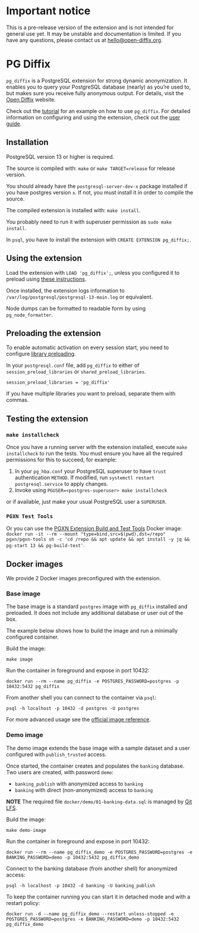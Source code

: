# Important notice

This is a pre-release version of the extension and is not intended for general use yet.
It may be unstable and documentation is limited.
If you have any questions, please contact us at [hello@open-diffix.org](mailto:hello@open-diffix.org).

# PG Diffix

`pg_diffix` is a PostgreSQL extension for strong dynamic anonymization. It enables you to query your PostgreSQL
database (nearly) as you’re used to, but makes sure you receive fully anonymous output.
For details, visit the [Open Diffix](https://www.open-diffix.org/) website.

Check out the [tutorial](docs/tutorial.md) for an example on how to use `pg_diffix`.
For detailed information on configuring and using the extension, check out the [user guide](docs/user_guide.md).

## Installation

PostgreSQL version 13 or higher is required.

The source is compiled with: `make` or `make TARGET=release` for release version.

You should already have the `postgresql-server-dev-x` package installed if you have postgres version `x`.
If not, you must install it in order to compile the source.

The compiled extension is installed with: `make install`.

You probably need to run it with superuser permission as `sudo make install`.

In `psql`, you have to install the extension with `CREATE EXTENSION pg_diffix;`.

## Using the extension

Load the extension with `LOAD 'pg_diffix';`, unless you configured it to preload using [these instructions](#preloading-the-extension).

Once installed, the extension logs information to `/var/log/postgresql/postgresql-13-main.log` or equivalent.

Node dumps can be formatted to readable form by using `pg_node_formatter`.

## Preloading the extension

To enable automatic activation on every session start, you need to configure
[library preloading](https://www.postgresql.org/docs/13/runtime-config-client.html#RUNTIME-CONFIG-CLIENT-PRELOAD).

In your `postgresql.conf` file, add `pg_diffix` to either of `session_preload_libraries` or `shared_preload_libraries`.

`session_preload_libraries = 'pg_diffix'`

If you have multiple libraries you want to preload, separate them with commas.

## Testing the extension

### `make installcheck`

Once you have a running server with the extension installed, execute `make installcheck` to run the tests.
You must ensure you have all the required permissions for this to succeed, for example:

1. In your `pg_hba.conf` your PostgreSQL superuser to have `trust` authentication `METHOD`.
   If modified, run `systemctl restart postgresql.service` to apply changes.
2. Invoke using `PGUSER=<postgres-superuser> make installcheck`

or if available, just make your usual PostgreSQL user a `SUPERUSER`.

### `PGXN Test Tools`

Or you can use the [PGXN Extension Build and Test Tools](https://github.com/pgxn/docker-pgxn-tools) Docker image:
`docker run -it --rm --mount "type=bind,src=$(pwd),dst=/repo" pgxn/pgxn-tools sh -c 'cd /repo && apt update && apt install -y jq && pg-start 13 && pg-build-test'`.

## Docker images

We provide 2 Docker images preconfigured with the extension.

### Base image

The base image is a standard `postgres` image with `pg_diffix` installed and preloaded.
It does not include any additional database or user out of the box.

The example below shows how to build the image and run a minimally configured container.

Build the image:

`make image`

Run the container in foreground and expose in port 10432:

`docker run --rm --name pg_diffix -e POSTGRES_PASSWORD=postgres -p 10432:5432 pg_diffix`

From another shell you can connect to the container via `psql`:

`psql -h localhost -p 10432 -d postgres -U postgres`

For more advanced usage see the [official image reference](https://hub.docker.com/_/postgres).

### Demo image

The demo image extends the base image with a sample dataset and a user configured with `publish_trusted` access.

Once started, the container creates and populates the `banking` database.
Two users are created, with password `demo`:
  - `banking_publish` with anonymized access to `banking`
  - `banking` with direct (non-anonymized) access to `banking`

**NOTE** The required file `docker/demo/01-banking-data.sql` is managed by [Git LFS](https://git-lfs.github.com).

Build the image:

`make demo-image`

Run the container in foreground and expose in port 10432:

`docker run --rm --name pg_diffix_demo -e POSTGRES_PASSWORD=postgres -e BANKING_PASSWORD=demo -p 10432:5432 pg_diffix_demo`

Connect to the banking database (from another shell) for anonymized access:

`psql -h localhost -p 10432 -d banking -U banking_publish`

To keep the container running you can start it in detached mode and with a restart policy:

`docker run -d --name pg_diffix_demo --restart unless-stopped -e POSTGRES_PASSWORD=postgres -e BANKING_PASSWORD=demo -p 10432:5432 pg_diffix_demo`
